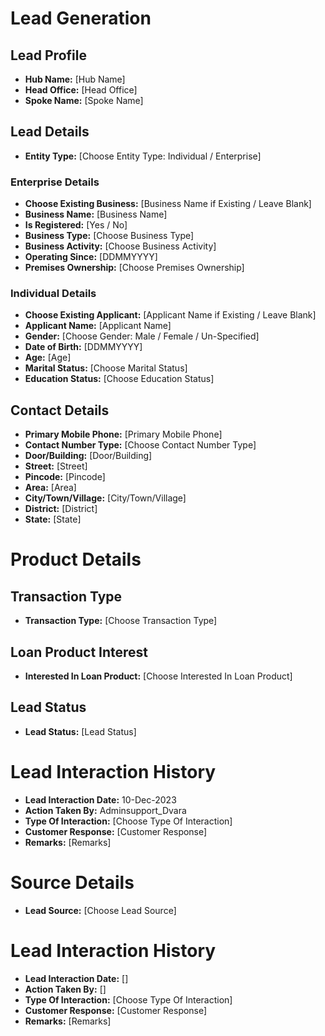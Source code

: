 
# Lead Generation 


## Lead Profile

- **Hub Name:** [Hub Name]
- **Head Office:** [Head Office]
- **Spoke Name:** [Spoke Name]

## Lead Details

- **Entity Type:** [Choose Entity Type: Individual / Enterprise]

### Enterprise Details

- **Choose Existing Business:** [Business Name if Existing / Leave Blank]
- **Business Name:** [Business Name]
- **Is Registered:** [Yes / No]
- **Business Type:** [Choose Business Type]
- **Business Activity:** [Choose Business Activity]
- **Operating Since:** [DDMMYYYY]
- **Premises Ownership:** [Choose Premises Ownership]

### Individual Details

- **Choose Existing Applicant:** [Applicant Name if Existing / Leave Blank]
- **Applicant Name:** [Applicant Name]
- **Gender:** [Choose Gender: Male / Female / Un-Specified]
- **Date of Birth:** [DDMMYYYY]
- **Age:** [Age]
- **Marital Status:** [Choose Marital Status]
- **Education Status:** [Choose Education Status]

## Contact Details

- **Primary Mobile Phone:** [Primary Mobile Phone]
- **Contact Number Type:** [Choose Contact Number Type]
- **Door/Building:** [Door/Building]
- **Street:** [Street]
- **Pincode:** [Pincode]
- **Area:** [Area]
- **City/Town/Village:** [City/Town/Village]
- **District:** [District]
- **State:** [State]


# Product Details

## Transaction Type
- **Transaction Type:** [Choose Transaction Type]

## Loan Product Interest
- **Interested In Loan Product:** [Choose Interested In Loan Product]

## Lead Status
- **Lead Status:** [Lead Status]


# Lead Interaction History

- **Lead Interaction Date:** 10-Dec-2023
- **Action Taken By:** Adminsupport_Dvara
- **Type Of Interaction:** [Choose Type Of Interaction]
- **Customer Response:** [Customer Response]
- **Remarks:** [Remarks]


# Source Details
- **Lead Source:** [Choose Lead Source]

# Lead Interaction History
- **Lead Interaction Date:** []
- **Action Taken By:** []
- **Type Of Interaction:** [Choose Type Of Interaction]
- **Customer Response:** [Customer Response]
- **Remarks:** [Remarks]
